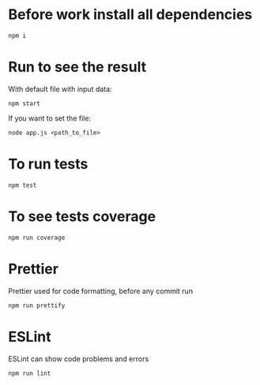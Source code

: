 # Before work install all dependencies

```
npm i
```

# Run to see the result

With default file with input data:

```
npm start
```

If you want to set the file:

```
node app.js <path_to_file>
```

# To run tests

```
npm test
```

# To see tests coverage

```
npm run coverage
```

# Prettier

Prettier used for code formatting, before any commit run

```
npm run prettify
```

# ESLint

ESLint can show code problems and errors

```
npm run lint
```
